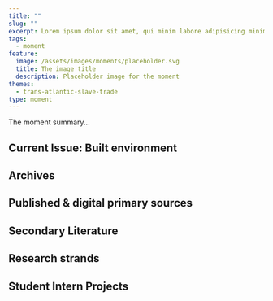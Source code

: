 ```yaml
---
title: ""
slug: ""
excerpt: Lorem ipsum dolor sit amet, qui minim labore adipisicing minim sint cillum sint consectetur cupidatat.
tags:
  - moment
feature:
  image: /assets/images/moments/placeholder.svg
  title: The image title
  description: Placeholder image for the moment
themes:
  - trans-atlantic-slave-trade
type: moment
---
```


The moment summary...

## Current Issue: Built environment

## Archives

## Published & digital primary sources

## Secondary Literature

## Research strands

## Student Intern Projects
